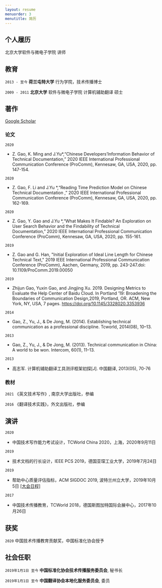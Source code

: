 ```yaml
---
layout: resume
menuorder: 3
menutitle: 简历
---
```


## 个人履历

北京大学软件与微电子学院 讲师

## 教育

`2013 - 至今`
__荷兰屯特大学__
行为学院，技术传播博士

`2009 - 2011`
__北京大学__
软件与微电子学院 计算机辅助翻译 硕士


<!-- `2005 - 2009`
__苏州科技大学__
英语、计算机 双学士
 -->


## 著作

[Google Scholar ](https://scholar.google.com/citations?user=aPZcO04AAAAJ&hl=en)

### 论文

`2020`
- Z. Gao, K. Ming and J.Yu*,“Chinese Developers’Information Behavior of Technical Documentation,” 2020 IEEE International Professional Communication Conference (ProComm), Kennesaw, GA, USA, 2020, pp. 147-154.

`2020`
- Z. Gao, F. Li and J.Yu *,“Reading Time Prediction Model on Chinese Technical Documentation ,” 2020 IEEE International Professional Communication Conference (ProComm), Kennesaw, GA, USA, 2020, pp. 162-169.

`2020`
- Z. Gao, Y. Gao and J.Yu *,“What Makes It Findable? An Exploration on User Search Behavior and the Findability of Technical Documentation,” 2020 IEEE International Professional Communication Conference (ProComm), Kennesaw, GA, USA, 2020, pp. 155-161.


`2019`
- Z. Gao and G. Han, "Initial Exploration of Ideal Line Length for Chinese Technical Text," 2019 IEEE International Professional Communication Conference (ProComm), Aachen, Germany, 2019, pp. 243-247.doi: 10.1109/ProComm.2019.00050

`2019`
- Zhijun Gao, Yuxin Gao, and Jingjing Xu. 2019. Designing Metrics to Evaluate the Help Center of Baidu Cloud. In Portland ’19: Broadening the Boundaries of Communication Design,2019, Portland, OR. ACM, New York, NY, USA, 7 pages. https://doi.org/10.1145/3328020.3353936

`2014`
-	Gao, Z., Yu, J., & De Jong, M. (2014). Establishing technical communication as a professional discipline. Tcworld, 2014(08), 10–13.

`2013`
-	Gao, Z., Yu, J., & De Jong, M. (2013). Technical communication in China: A world to be won. Intercom, 60(1), 11–13.

`2013`
-	高志军. 计算机辅助翻译工具测评框架初探[J]. 中国翻译, 2013(05), 70-76

### 教材

`2021`
《英文技术写作》, 南京大学出版社，参编

`2016`
《翻译技术实践》，外文出版社，参编


## 演讲
`2020`
- 中国技术写作能力考试设计，TCWorld China 2020，上海，2020年9月11日

`2019`
- 技术文档的行长设计，IEEE PCS 2019，德国亚琛工业大学，2019年7月24日
  

`2019`
- 帮助中心质量评估指标，ACM SIGDOC 2019, 波特兰州立大学，2019年10月5日 <a href="https://sigdoc.acm.org/conference/2019/program/schedule/">[大会日程]</a>

`2017`
- 中国技术传播教育，TCWorld 2018，德国斯图加特国际会展中心，2017年10月26日

## 获奖

`2020`
中国技术传播教育贡献奖，中国标准化协会授予


## 社会任职
`2019年1月1日 至今`
__中国标准化协会技术传播服务委员会__, 秘书长

`2019年1月1日 至今`
__中国翻译协会本地化服务委员会__, 委员




<!-- ### Footer

Last updated: 10/11/2021 -->

